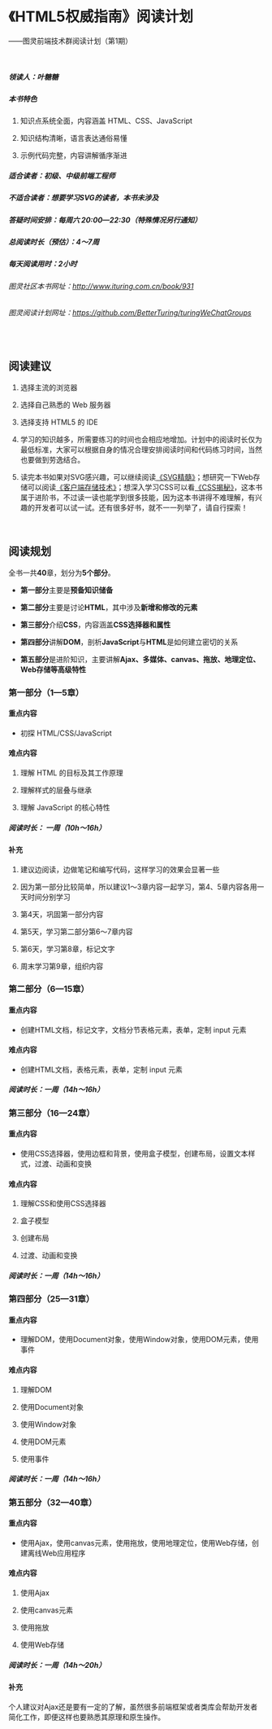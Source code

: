 # 《HTML5权威指南》阅读计划

——图灵前端技术群阅读计划（第1期）

<br>

##### 领读人：叶糖糖

##### 本书特色

1. 知识点系统全面，内容涵盖 HTML、CSS、JavaScript

2. 知识结构清晰，语言表达通俗易懂

3. 示例代码完整，内容讲解循序渐进


##### 适合读者：初级、中级前端工程师

##### 不适合读者：想要学习SVG的读者，本书未涉及

##### 答疑时间安排：每周六 20:00—22:30（特殊情况另行通知）

##### 总阅读时长（预估）：4～7周

##### 每天阅读用时：2小时

###### 图灵社区本书网址：<a href="http://www.ituring.com.cn/book/931">http://www.ituring.com.cn/book/931</a>
###### 图灵阅读计划网址：<a href="https://github.com/BetterTuring/turingWeChatGroups">https://github.com/BetterTuring/turingWeChatGroups</a>

<br>

## 阅读建议

1. 选择主流的浏览器

2. 选择自己熟悉的 Web 服务器

3. 选择支持 HTML5 的 IDE

4. 学习的知识越多，所需要练习的时间也会相应地增加。计划中的阅读时长仅为最低标准，大家可以根据自身的情况合理安排阅读时间和代码练习时间，当然也要做到劳逸结合。

5. 读完本书如果对SVG感兴趣，可以继续阅读<a href="http://www.ituring.com.cn/book/1542">《SVG精髓》</a>；想研究一下Web存储可以阅读<a href="http://www.ituring.com.cn/book/1836">《客户端存储技术》</a>；想深入学习CSS可以看<a href="http://www.ituring.com.cn/book/1695">《CSS揭秘》</a>，这本书属于进阶书，不过读一读也能学到很多技能，因为这本书讲得不难理解，有兴趣的开发者可以试一试。还有很多好书，就不一一列举了，请自行探索！

<br>

## 阅读规划

<div style="margin-top:15px"></div>

全书一共**40**章，划分为**5个部分**。

- **第一部分**主要是**预备知识储备**

- **第二部分**主要是讨论**HTML**，其中涉及**新增和修改的元素**

- **第三部分**介绍**CSS**，内容涵盖**CSS选择器和属性**

- **第四部分**讲解**DOM**，剖析**JavaScript**与**HTML**是如何建立密切的关系

- **第五部分**是进阶知识，主要讲解**Ajax、多媒体、canvas、拖放、地理定位、Web存储等高级特性**


<div style="margin-bottom:20px"></div>

### 第一部分（1—5章）

<div style="margin-top:10px"></div>

#### 重点内容

- 初探 HTML/CSS/JavaScript

#### 难点内容

1. 理解 HTML 的目标及其工作原理

2. 理解样式的层叠与继承

3. 理解 JavaScript 的核心特性

##### 阅读时长： 一周（10h～16h）

#### 补充

1. 建议边阅读，边做笔记和编写代码，这样学习的效果会显著一些

2. 因为第一部分比较简单，所以建议1～3章内容一起学习，第4、5章内容各用一天时间分别学习

3. 第4天，巩固第一部分内容

4. 第5天，学习第二部分第6～7章内容

5. 第6天，学习第8章，标记文字

6. 周末学习第9章，组织内容

<div style="margin-bottom:20px"></div>

### 第二部分（6—15章）

<div style="margin-top:10px"></div>

#### 重点内容

- 创建HTML文档，标记文字，文档分节表格元素，表单，定制 input 元素


#### 难点内容

- 创建HTML文档，表格元素，表单，定制 input 元素

##### 阅读时长：一周（14h～16h）


<div style="margin-bottom:20px"></div>

### 第三部分（16—24章）

<div style="margin-top:10px"></div>

#### 重点内容

- 使用CSS选择器，使用边框和背景，使用盒子模型，创建布局，设置文本样式，过渡、动画和变换


#### 难点内容

1. 理解CSS和使用CSS选择器

2. 盒子模型

3. 创建布局

4. 过渡、动画和变换

##### 阅读时长：一周（14h～16h）


<div style="margin-bottom:20px"></div>

### 第四部分（25—31章）

<div style="margin-top:10px"></div>

#### 重点内容

- 理解DOM，使用Document对象，使用Window对象，使用DOM元素，使用事件


#### 难点内容

1. 理解DOM

2. 使用Document对象

3. 使用Window对象

4. 使用DOM元素

5. 使用事件

##### 阅读时长：一周（14h～16h）

<div style="margin-bottom:20px"></div>

### 第五部分（32—40章）

<div style="margin-top:10px"></div>

#### 重点内容

- 使用Ajax，使用canvas元素，使用拖放，使用地理定位，使用Web存储，创建离线Web应用程序


#### 难点内容

1. 使用Ajax

2. 使用canvas元素

3. 使用拖放

4. 使用Web存储

##### 阅读时长：一周（14h～20h）

#### 补充

个人建议对Ajax还是要有一定的了解，虽然很多前端框架或者类库会帮助开发者简化工作，即便这样也要熟悉其原理和原生操作。





